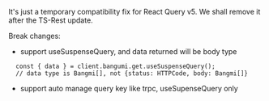 It's just a temporary compatibility fix for React Query v5. We shall remove it after the TS-Rest update.

Break changes: 
- support useSuspenseQuery, and data returned will be body type
```
  const { data } = client.bangumi.get.useSuspenseQuery();
  // data type is Bangmi[], not {status: HTTPCode, body: Bangmi[]}
```
- support auto manage query key like trpc, useSupenseQuery only